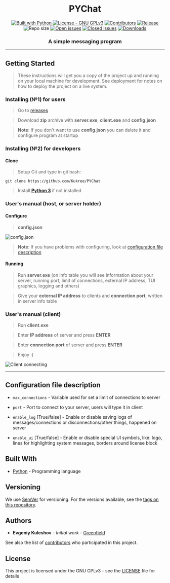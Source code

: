 <h1 align="center">PYChat</h1>

<p align="center">
  <a href="https://www.python.org/"><img src="https://img.shields.io/badge/made%20with-Python-1f425f.svg" alt="Built with Python"></a>
  <a href="https://www.gnu.org/licenses/gpl-3.0/"><img src="https://img.shields.io/badge/license-GPLv3-blue.svg" alt="License - GNU GPLv3"></a>
  <a href="https://github.com/Kukree/PYChat/contributors/"><img src="https://img.shields.io/github/contributors/Kukree/PYChat.svg" alt="Contributors"></a>
  <a href="https://github.com/Kukree/PYChat/releases"><img src="https://img.shields.io/github/release/Kukree/PYChat.svg" alt="Release"></a>
  <img src="https://img.shields.io/github/repo-size/Kukree/PYChat.svg" alt="Repo size"></a>
  <a href="https://github.com/Kukree/PYChat/issues"><img src="https://img.shields.io/github/issues-raw/Kukree/PYChat.svg" alt="Open issues"></a>
  <a href="https://github.com/Kukree/PYChat/issues?q=is%3Aissue+is%3Aclosed"><img src="https://img.shields.io/github/issues-closed-raw/Kukree/PYChat.svg" alt="Closed issues"></a>
  <a href="https://github.com/Kukree/PYChat/releases"><img src="https://img.shields.io/github/downloads/Kukree/PYChat/total.svg" alt="Downloads"></a>
</p>
<h3 align="center">A simple messaging program</h3>

---

## Getting Started

> These instructions will get you a copy of the project up and running on your local machine for development. See deployment for notes on how to deploy the project on a live system.

### Installing (№1) for users

> Go to [releases](https://github.com/Kukree/PYChat/releases)

> Download **zip** archive with **server.exe**, **client.exe** and **config.json**

> **Note**: If you don't want to use **config.json** you can delete it and configure program at startup

### Installing (№2) for developers

#### Clone

> Setup Git and type in git bash:

```git
git clone https://github.com/Kukree/PYChat
```

> Install [**Python 3**](https://python.org) if not installed

### User's manual (host, or server holder)

#### Configure 
> **config.json**

![config.json](http://g.recordit.co/8sy8U1CTrp.gif)

> **Note**: If you have problems with configuring, look at [configuration file description](#configuration-file-description)

#### Running 
> Run **server.exe** (on info table you will see information about your server, running port, limit of connections, external IP address, TUI graphics, logging and others)

> Give your **external IP address** to clients and **connection port**, written in server info table

### User's manual (client)

> Run **client.exe**

> Enter **IP address** of server and press **ENTER**

> Enter **connection port** of server and press **ENTER**

> Enjoy :)

![Client connecting](http://g.recordit.co/eLBMnKA9Kp.gif)

---

## Configuration file description

- `max_connections` - Variable used for set a limit of connections to server

- `port` - Port to connect to your server, users will type it in client

- `enable_log` [True/false] - Enable or disable saving logs of messages/connections or disconnections/other things, happened on server

- `enable_ui` [True/false] - Enable or disable special UI symbols, like: logo, lines for highlighting system messages, borders around license block

## Built With

- [Python](https://python.org) - Programming language

## Versioning

We use [SemVer](http://semver.org/) for versioning. For the versions available, see the [tags on this repository](https://github.com/Kukree/PYChat/tags). 

## Authors

- **Evgeniy Kuleshov** - *Initial work* - [Greenfield](https://github.com/Kukree)

See also the list of [contributors](https://github.com/Kukree/PYChat/contributors) who participated in this project.

## License

This project is licensed under the GNU GPLv3 - see the [LICENSE](LICENSE) file for details
